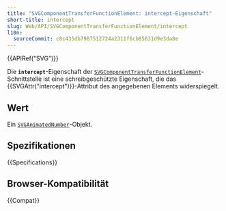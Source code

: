 ```yaml
---
title: "SVGComponentTransferFunctionElement: intercept-Eigenschaft"
short-title: intercept
slug: Web/API/SVGComponentTransferFunctionElement/intercept
l10n:
  sourceCommit: c8c435db7987512724a2311f6cb85631d9e3da8e
---
```


{{APIRef("SVG")}}

Die **`intercept`**-Eigenschaft der [`SVGComponentTransferFunctionElement`](/de/docs/Web/API/SVGComponentTransferFunctionElement)-Schnittstelle ist eine schreibgeschützte Eigenschaft, die das {{SVGAttr("intercept")}}-Attribut des angegebenen Elements widerspiegelt.

## Wert

Ein [`SVGAnimatedNumber`](/de/docs/Web/API/SVGAnimatedNumber)-Objekt.

## Spezifikationen

{{Specifications}}

## Browser-Kompatibilität

{{Compat}}
